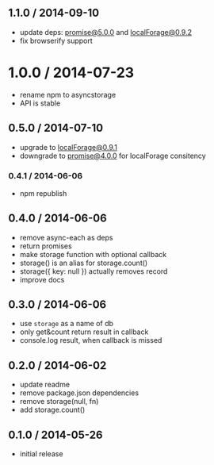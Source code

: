 ## 1.1.0 / 2014-09-10

  * update deps: promise@5.0.0 and localForage@0.9.2
  * fix browserify support

# 1.0.0 / 2014-07-23

  * rename npm to asyncstorage
  * API is stable

## 0.5.0 / 2014-07-10

  * upgrade to localForage@0.9.1
  * downgrade to promise@4.0.0 for localForage consitency

### 0.4.1 / 2014-06-06

  * npm republish

## 0.4.0 / 2014-06-06

  * remove async-each as deps
  * return promises
  * make storage function with optional callback
  * storage() is an alias for storage.count()
  * storage({ key: null }) actually removes record
  * improve docs

## 0.3.0 / 2014-06-06

  * use `storage` as a name of db
  * only get&count return result in callback
  * console.log result, when callback is missed

## 0.2.0 / 2014-06-02

  * update readme
  * remove package.json dependencies
  * remove storage(null, fn)
  * add storage.count()

## 0.1.0 / 2014-05-26

  * initial release
